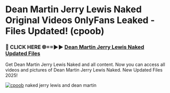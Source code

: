 # Dean Martin Jerry Lewis Naked Original Videos 0nlyFans Leaked - Files Updated! (cpoob)

<h3>🔴 CLICK HERE 🌐==►► <a href="https://tinyurl.com/up5wt9bj" rel="nofollow">Dean Martin Jerry Lewis Naked Updated Files</a></h3>

Get Dean Martin Jerry Lewis Naked and all content. Now you can access all videos and pictures of Dean Martin Jerry Lewis Naked. New Updated Files 2025!

[![cpoob](https://i.imgur.com/ABiUzMV.gif)](https://tinyurl.com/up5wt9bj)
naked jerry lewis and dean martin